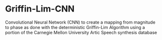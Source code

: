 # Griffin-Lim-CNN

Convolutional Neural Network (CNN) to create a mapping from magnitude to phase as done with
the deterministic Griffin-Lim Algorithm using a portion of the Carnegie Mellon University Artic Speech synthesis database
